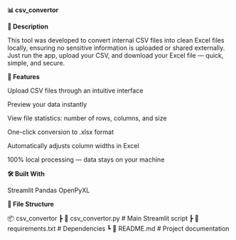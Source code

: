 **📊 csv_convertor**


**📝 Description**

This tool was developed to convert internal CSV files into clean Excel files locally, ensuring no sensitive information is uploaded or shared externally. Just run the app, upload your CSV, and download your Excel file — quick, simple, and secure.

**🚀 Features**

Upload CSV files through an intuitive interface

Preview your data instantly

View file statistics: number of rows, columns, and size

One-click conversion to .xlsx format

Automatically adjusts column widths in Excel

100% local processing — data stays on your machine

**🛠️ Built With**

Streamlit
Pandas
OpenPyXL

**📁 File Structure**

📦 csv_convertor
 ┣ 📄 csv_convertor.py      # Main Streamlit script
 ┣ 📄 requirements.txt      # Dependencies
 ┗ 📄 README.md             # Project documentation


